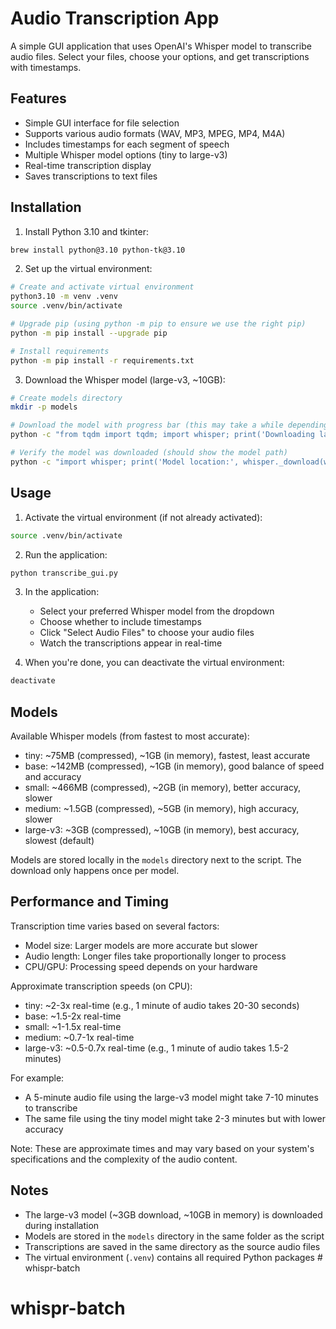 # Audio Transcription App

A simple GUI application that uses OpenAI's Whisper model to transcribe audio files. Select your files, choose your options, and get transcriptions with timestamps.

## Features

- Simple GUI interface for file selection
- Supports various audio formats (WAV, MP3, MPEG, MP4, M4A)
- Includes timestamps for each segment of speech
- Multiple Whisper model options (tiny to large-v3)
- Real-time transcription display
- Saves transcriptions to text files

## Installation

1. Install Python 3.10 and tkinter:
```bash
brew install python@3.10 python-tk@3.10
```

2. Set up the virtual environment:
```bash
# Create and activate virtual environment
python3.10 -m venv .venv
source .venv/bin/activate

# Upgrade pip (using python -m pip to ensure we use the right pip)
python -m pip install --upgrade pip

# Install requirements
python -m pip install -r requirements.txt
```

3. Download the Whisper model (large-v3, ~10GB):
```bash
# Create models directory
mkdir -p models

# Download the model with progress bar (this may take a while depending on your internet speed)
python -c "from tqdm import tqdm; import whisper; print('Downloading large-v3 model (this may take a while)...'); model = whisper.load_model('large-v3', download_root='models', in_memory=False)"

# Verify the model was downloaded (should show the model path)
python -c "import whisper; print('Model location:', whisper._download(whisper._MODELS['large-v3'], 'models', in_memory=False))"
```

## Usage

1. Activate the virtual environment (if not already activated):
```bash
source .venv/bin/activate
```

2. Run the application:
```bash
python transcribe_gui.py
```

3. In the application:
   - Select your preferred Whisper model from the dropdown
   - Choose whether to include timestamps
   - Click "Select Audio Files" to choose your audio files
   - Watch the transcriptions appear in real-time

4. When you're done, you can deactivate the virtual environment:
```bash
deactivate
```

## Models

Available Whisper models (from fastest to most accurate):
- tiny: ~75MB (compressed), ~1GB (in memory), fastest, least accurate
- base: ~142MB (compressed), ~1GB (in memory), good balance of speed and accuracy
- small: ~466MB (compressed), ~2GB (in memory), better accuracy, slower
- medium: ~1.5GB (compressed), ~5GB (in memory), high accuracy, slower
- large-v3: ~3GB (compressed), ~10GB (in memory), best accuracy, slowest (default)

Models are stored locally in the `models` directory next to the script. The download only happens once per model.

## Performance and Timing

Transcription time varies based on several factors:
- Model size: Larger models are more accurate but slower
- Audio length: Longer files take proportionally longer to process
- CPU/GPU: Processing speed depends on your hardware

Approximate transcription speeds (on CPU):
- tiny: ~2-3x real-time (e.g., 1 minute of audio takes 20-30 seconds)
- base: ~1.5-2x real-time
- small: ~1-1.5x real-time
- medium: ~0.7-1x real-time
- large-v3: ~0.5-0.7x real-time (e.g., 1 minute of audio takes 1.5-2 minutes)

For example:
- A 5-minute audio file using the large-v3 model might take 7-10 minutes to transcribe
- The same file using the tiny model might take 2-3 minutes but with lower accuracy

Note: These are approximate times and may vary based on your system's specifications and the complexity of the audio content.

## Notes

- The large-v3 model (~3GB download, ~10GB in memory) is downloaded during installation
- Models are stored in the `models` directory in the same folder as the script
- Transcriptions are saved in the same directory as the source audio files
- The virtual environment (`.venv`) contains all required Python packages # whispr-batch
# whispr-batch
